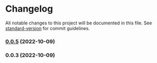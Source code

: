 # Changelog

All notable changes to this project will be documented in this file. See [standard-version](https://github.com/conventional-changelog/standard-version) for commit guidelines.

### [0.0.5](https://github.com/YOUR_GITHUB_USER_NAME/loggerjs/compare/v0.0.3...v0.0.5) (2022-10-09)

### 0.0.3 (2022-10-09)
